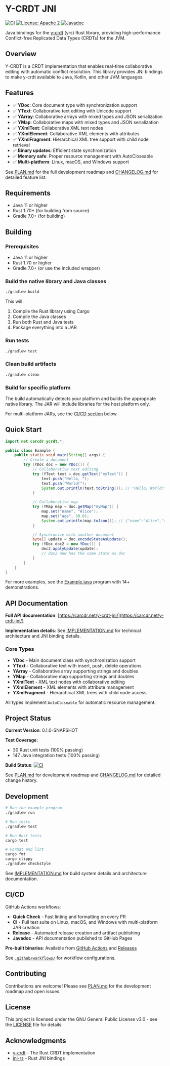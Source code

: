 # Y-CRDT JNI

[![CI](https://github.com/edpaget/y-crdt-jni/actions/workflows/ci.yml/badge.svg)](https://github.com/edpaget/y-crdt-jni/actions/workflows/ci.yml)
[![License: Apache 2](https://img.shields.io/badge/license-Apache%202-blue.svg)](LICENSE)
[![Javadoc](https://img.shields.io/badge/javadoc-latest-blue.svg)](https://carcdr.net/y-crdt-jni/)

Java bindings for the [y-crdt](https://github.com/y-crdt/y-crdt) (yrs) Rust library, providing high-performance Conflict-free Replicated Data Types (CRDTs) for the JVM.

## Overview

Y-CRDT is a CRDT implementation that enables real-time collaborative editing with automatic conflict resolution. This library provides JNI bindings to make y-crdt available to Java, Kotlin, and other JVM languages.

## Features

- ✅ **YDoc**: Core document type with synchronization support
- ✅ **YText**: Collaborative text editing with Unicode support
- ✅ **YArray**: Collaborative arrays with mixed types and JSON serialization
- ✅ **YMap**: Collaborative maps with mixed types and JSON serialization
- ✅ **YXmlText**: Collaborative XML text nodes
- ✅ **YXmlElement**: Collaborative XML elements with attributes
- ✅ **YXmlFragment**: Hierarchical XML tree support with child node retrieval
- ✅ **Binary updates**: Efficient state synchronization
- ✅ **Memory safe**: Proper resource management with AutoCloseable
- ✅ **Multi-platform**: Linux, macOS, and Windows support

See [PLAN.md](PLAN.md) for the full development roadmap and [CHANGELOG.md](CHANGELOG.md) for detailed feature list.

## Requirements

- Java 11 or higher
- Rust 1.70+ (for building from source)
- Gradle 7.0+ (for building)

## Building

### Prerequisites

- Java 11 or higher
- Rust 1.70 or higher
- Gradle 7.0+ (or use the included wrapper)

### Build the native library and Java classes

```bash
./gradlew build
```

This will:
1. Compile the Rust library using Cargo
2. Compile the Java classes
3. Run both Rust and Java tests
4. Package everything into a JAR

### Run tests

```bash
./gradlew test
```

### Clean build artifacts

```bash
./gradlew clean
```

### Build for specific platform

The build automatically detects your platform and builds the appropriate native library. The JAR will include libraries for the host platform only.

For multi-platform JARs, see the [CI/CD section](#cicd) below.

## Quick Start

```java
import net.carcdr.ycrdt.*;

public class Example {
    public static void main(String[] args) {
        // Create a document
        try (YDoc doc = new YDoc()) {
            // Collaborative text editing
            try (YText text = doc.getText("myText")) {
                text.push("Hello, ");
                text.push("World!");
                System.out.println(text.toString()); // "Hello, World!"
            }

            // Collaborative map
            try (YMap map = doc.getMap("myMap")) {
                map.set("name", "Alice");
                map.set("age", 30.0);
                System.out.println(map.toJson()); // {"name":"Alice","age":30.0}
            }

            // Synchronize with another document
            byte[] update = doc.encodeStateAsUpdate();
            try (YDoc doc2 = new YDoc()) {
                doc2.applyUpdate(update);
                // doc2 now has the same state as doc
            }
        }
    }
}
```

For more examples, see the [Example.java](src/main/java/net/carcdr/ycrdt/Example.java) program with 14+ demonstrations.

## API Documentation

**Full API documentation**: [https://carcdr.net/y-crdt-jni/](https://carcdr.net/y-crdt-jni/)

**Implementation details**: See [IMPLEMENTATION.md](IMPLEMENTATION.md) for technical architecture and JNI binding details.

### Core Types

- **YDoc** - Main document class with synchronization support
- **YText** - Collaborative text with insert, push, delete operations
- **YArray** - Collaborative array supporting strings and doubles
- **YMap** - Collaborative map supporting strings and doubles
- **YXmlText** - XML text nodes with collaborative editing
- **YXmlElement** - XML elements with attribute management
- **YXmlFragment** - Hierarchical XML trees with child node access

All types implement `AutoCloseable` for automatic resource management.

## Project Status

**Current Version**: 0.1.0-SNAPSHOT

**Test Coverage**:
- 30 Rust unit tests (100% passing)
- 147 Java integration tests (100% passing)

**Build Status**: [![CI](https://github.com/edpaget/y-crdt-jni/actions/workflows/ci.yml/badge.svg)](https://github.com/edpaget/y-crdt-jni/actions/workflows/ci.yml)

See [PLAN.md](PLAN.md) for development roadmap and [CHANGELOG.md](CHANGELOG.md) for detailed change history.

## Development

```bash
# Run the example program
./gradlew run

# Run tests
./gradlew test

# Run Rust tests
cargo test

# Format and lint
cargo fmt
cargo clippy
./gradlew checkstyle
```

See [IMPLEMENTATION.md](IMPLEMENTATION.md) for build system details and architecture documentation.

## CI/CD

GitHub Actions workflows:
- **Quick Check** - Fast linting and formatting on every PR
- **CI** - Full test suite on Linux, macOS, and Windows with multi-platform JAR creation
- **Release** - Automated release creation and artifact publishing
- **Javadoc** - API documentation published to GitHub Pages

**Pre-built binaries**: Available from [GitHub Actions](https://github.com/edpaget/y-crdt-jni/actions) and [Releases](https://github.com/edpaget/y-crdt-jni/releases)

See [`.github/workflows/`](.github/workflows/) for workflow configurations.

## Contributing

Contributions are welcome! Please see [PLAN.md](PLAN.md) for the development roadmap and open issues.

## License

This project is licensed under the GNU General Public License v3.0 - see the [LICENSE](LICENSE) file for details.

## Acknowledgments

- [y-crdt](https://github.com/y-crdt/y-crdt) - The Rust CRDT implementation
- [jni-rs](https://github.com/jni-rs/jni-rs) - Rust JNI bindings
